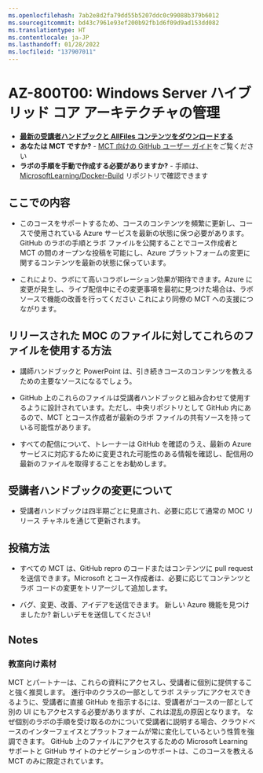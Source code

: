 ```yaml
---
ms.openlocfilehash: 7ab2e8d2fa79dd55b5207ddc0c99088b379b6012
ms.sourcegitcommit: bd43c7961e93ef200b92fb1d6f09d9ad153dd082
ms.translationtype: HT
ms.contentlocale: ja-JP
ms.lasthandoff: 01/28/2022
ms.locfileid: "137907011"
---
```

# <a name="az-800t00-administering-windows-server-hybrid-core-infrastructure"></a>AZ-800T00: Windows Server ハイブリッド コア アーキテクチャの管理

- **[最新の受講者ハンドブックと AllFiles コンテンツをダウンロードする](../../releases/latest)**
- **あなたは MCT ですか?** - [MCT 向けの GitHub ユーザー ガイド](https://microsoftlearning.github.io/MCT-User-Guide/)をご覧ください
- **ラボの手順を手動で作成する必要がありますか?** - 手順は、[MicrosoftLearning/Docker-Build](https://github.com/MicrosoftLearning/Docker-Build) リポジトリで確認できます

## <a name="what-are-we-doing"></a>ここでの内容

- このコースをサポートするため、コースのコンテンツを頻繁に更新し、コースで使用されている Azure サービスを最新の状態に保つ必要があります。  GitHub のラボの手順とラボ ファイルを公開することでコース作成者と MCT の間のオープンな投稿を可能にし、Azure プラットフォームの変更に関するコンテンツを最新の状態に保っています。

- これにより、ラボにて高いコラボレーション効果が期待できます。Azure に変更が発生し、ライブ配信中にその変更事項を最初に見つけた場合は、ラボ ソースで機能の改善を行ってください  これにより同僚の MCT への支援につながります。

## <a name="how-should-i-use-these-files-relative-to-the-released-moc-files"></a>リリースされた MOC のファイルに対してこれらのファイルを使用する方法

- 講師ハンドブックと PowerPoint は、引き続きコースのコンテンツを教えるための主要なソースになるでしょう。

- GitHub 上のこれらのファイルは受講者ハンドブックと組み合わせて使用するように設計されています。ただし、中央リポジトリとして GitHub 内にあるので、MCT とコース作成者が最新のラボ ファイルの共有ソースを持っている可能性があります。

- すべての配信について、トレーナーは GitHub を確認のうえ、最新の Azure サービスに対応するために変更された可能性のある情報を確認し、配信用の最新のファイルを取得することをお勧めします。

## <a name="what-about-changes-to-the-student-handbook"></a>受講者ハンドブックの変更について

- 受講者ハンドブックは四半期ごとに見直され、必要に応じて通常の MOC リリース チャネルを通じて更新されます。

## <a name="how-do-i-contribute"></a>投稿方法

- すべての MCT は、GitHub repro のコードまたはコンテンツに pull request を送信できます。Microsoft とコース作成者は、必要に応じてコンテンツとラボ コードの変更をトリアージして追加します。

- バグ、変更、改善、アイデアを送信できます。  新しい Azure 機能を見つけましたか?  新しいデモを送信してください!

## <a name="notes"></a>Notes

### <a name="classroom-materials"></a>教室向け素材

MCT とパートナーは、これらの資料にアクセスし、受講者に個別に提供すること強く推奨します。  進行中のクラスの一部としてラボ ステップにアクセスできるように、受講者に直接 GitHub を指示するには、受講者がコースの一部として別の UI にもアクセスする必要がありますが、これは混乱の原因となります。 なぜ個別のラボの手順を受け取るのかについて受講者に説明する場合、クラウドベースのインターフェイスとプラットフォームが常に変化しているという性質を強調できます。 GitHub 上のファイルにアクセスするための Microsoft Learning サポートと GitHub サイトのナビゲーションのサポートは、このコースを教える MCT のみに限定されています。
